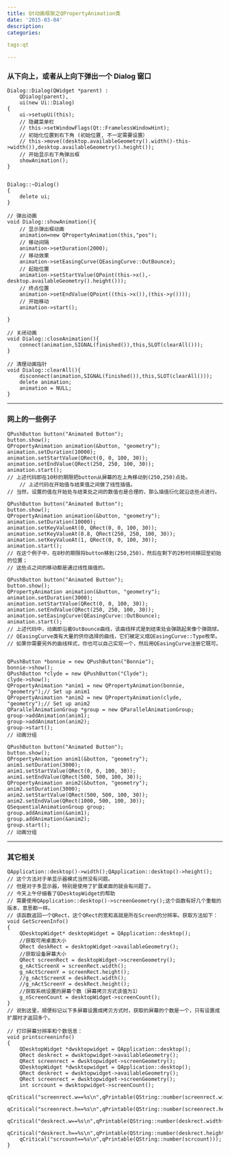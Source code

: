 ```yaml
---
title: Qt动画框架之QPropertyAnimation类
date: '2015-03-04'
description:
categories:

tags:qt

---
```


### 从下向上，或者从上向下弹出一个 Dialog 窗口 

>

	Dialog::Dialog(QWidget *parent) :
	    QDialog(parent),
	    ui(new Ui::Dialog)
	{
	    ui->setupUi(this);
	    // 隐藏菜单栏
	    // this->setWindowFlags(Qt::FramelessWindowHint);
	    // 初始化位置到右下角 (初始位置, 不一定需要设置）
	    // this->move((desktop.availableGeometry().width()-this->width()),desktop.availableGeometry().height());
	    // 开始显示右下角弹出框
	    showAnimation();
	}


	Dialog::~Dialog()
	{
	    delete ui;
	}

	// 弹出动画
	void Dialog::showAnimation(){
	    // 显示弹出框动画
	    animation=new QPropertyAnimation(this,"pos");
	    // 移动间隔
	    animation->setDuration(2000);
	    // 移动效果	
	    animation->setEasingCurve(QEasingCurve::OutBounce);
	    // 起始位置
	    animation->setStartValue(QPoint(this->x(),-desktop.availableGeometry().height()));
	    // 终点位置
	    animation->setEndValue(QPoint((this->x()),(this->y())));
	    // 开始移动
	    animation->start();

	}

	// 关闭动画
	void Dialog::closeAnimation(){
	    connect(animation,SIGNAL(finished()),this,SLOT(clearAll()));
	}

	// 清理动画指针
	void Dialog::clearAll(){
	    disconnect(animation,SIGNAL(finished()),this,SLOT(clearAll()));
	    delete animation;
	    animation = NULL;
	}

---

### 网上的一些例子

>

	QPushButton button("Animated Button");
	button.show();
	QPropertyAnimation animation(&button, "geometry");
	animation.setDuration(10000);
	animation.setStartValue(QRect(0, 0, 100, 30));
	animation.setEndValue(QRect(250, 250, 100, 30));
	animation.start();
	// 上述代码即在10秒的期限把button从屏幕的左上角移动到(250,250)点处。
        // 上述代码在开始值与结束值之间做了线性插值。
	// 当然，设置的值在开始处与结束处之间的数值也是合理的，那么插值衍化就沿这些点进行。

	QPushButton button("Animated Button");
	button.show();
	QPropertyAnimation animation(&button, "geometry");
	animation.setDuration(10000);
	animation.setKeyValueAt(0, QRect(0, 0, 100, 30));
	animation.setKeyValueAt(0.8, QRect(250, 250, 100, 30));
	animation.setKeyValueAt(1, QRect(0, 0, 100, 30));
	animation.start();
	// 在这个例子中，在8秒的期限将button移到(250,250)，然后在剩下的2秒时间移回至初始的位置；
	// 这些点之间的移动都是通过线性插值的。

	QPushButton button("Animated Button");
	button.show();
	QPropertyAnimation animation(&button, "geometry");
	animation.setDuration(3000);
	animation.setStartValue(QRect(0, 0, 100, 30));
	animation.setEndValue(QRect(250, 250, 100, 30));
	animation.setEasingCurve(QEasingCurve::OutBounce);
	animation.start();
	// 上述代码中，动画即沿着OutBounce曲线，该曲线样式是到结束处会弹跳起来像个弹跳球。
	// QEasingCurve类有大量的供你选择的曲线，它们被定义成QEasingCurve::Type枚举。
	// 如果你需要另外的曲线样式，你也可以自己实现一个，然后用QEasingCurve注册它既可。


	QPushButton *bonnie = new QPushButton("Bonnie");
	bonnie->show();
	QPushButton *clyde = new QPushButton("Clyde");
	clyde->show();
	QPropertyAnimation *anim1 = new QPropertyAnimation(bonnie, "geometry");// Set up anim1  
	QPropertyAnimation *anim2 = new QPropertyAnimation(clyde, "geometry");// Set up anim2  
	QParallelAnimationGroup *group = new QParallelAnimationGroup;
	group->addAnimation(anim1);
	group->addAnimation(anim2);
	group->start();
	// 动画分组

	QPushButton button("Animated Button");
	button.show();
	QPropertyAnimation anim1(&button, "geometry");
	anim1.setDuration(3000);
	anim1.setStartValue(QRect(0, 0, 100, 30));
	anim1.setEndValue(QRect(500, 500, 100, 30));
	QPropertyAnimation anim2(&button, "geometry");
	anim2.setDuration(3000);
	anim2.setStartValue(QRect(500, 500, 100, 30));
	anim2.setEndValue(QRect(1000, 500, 100, 30));
	QSequentialAnimationGroup group;
	group.addAnimation(&anim1);
	group.addAnimation(&anim2);
	group.start();
	// 动画分组

---

###  其它相关

	QApplication::desktop()->width();QApplication::desktop()->height(); 
	// 这个方法对于单显示器模式当然没有问题。
	// 但是对于多显示器，特别是使用了扩展桌面的就会有问题了。
	// 今天上午仔细看了QDesktopWidget的帮助
	// 需要使用QApplication::desktop()->screenGeometry();这个函数有好几个重载的版本，意思都一样。
	// 该函数返回一个QRect，这个QRect的宽和高就是所在Screen的分辨率。获取方法如下：
	void GetScreenInfo()
	{
	    QDesktopWidget* desktopWidget = QApplication::desktop();
	    //获取可用桌面大小
	    QRect deskRect = desktopWidget->availableGeometry();
	    //获取设备屏幕大小
	    QRect screenRect = desktopWidget->screenGeometry();
	    g_nActScreenX = screenRect.width();
	    g_nActScreenY = screenRect.height();
	    //g_nActScreenX = deskRect.width();
	    //g_nActScreenY = deskRect.height();
	    //获取系统设置的屏幕个数（屏幕拷贝方式该值为1）
	    g_nScreenCount = desktopWidget->screenCount();
	}
	// 说到这里，顺便标记以下多屏幕设置成拷贝方式时，获取的屏幕的个数是一个，只有设置成扩展时才返回多个。

	// 打印屏幕分辨率和个数信息：
	void printscreeninfo()
	{
	    QDesktopWidget *dwsktopwidget = QApplication::desktop();
	    QRect deskrect = dwsktopwidget->availableGeometry();
	    QRect screenrect = dwsktopwidget->screenGeometry();
	    QDesktopWidget *dwsktopwidget = QApplication::desktop();
	    QRect deskrect = dwsktopwidget->availableGeometry();
	    QRect screenrect = dwsktopwidget->screenGeometry();
	    int scrcount = dwsktopwidget->screenCount();
	    qCritical("screenrect.w==%s\n",qPrintable(QString::number(screenrect.width())));
	    qCritical("screenrect.h==%s\n",qPrintable(QString::number(screenrect.height())));
	    qCritical("deskrect.w==%s\n",qPrintable(QString::number(deskrect.width())));
	    qCritical("deskrect.h==%s\n",qPrintable(QString::number(deskrect.height())));
	    qCritical("scrcount==%s\n",qPrintable(QString::number(scrcount)));
	}

